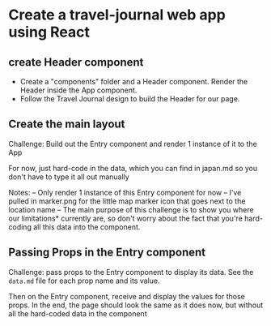 # Create a travel-journal web app using React 

## create Header component 
 - Create a "components" folder and a Header component.
   Render the Header inside the App component.
 - Follow the Travel Journal design to build the Header
   for our page.

## Create the main layout 

 Challenge: Build out the Entry component and render 1 instance of it
 to the App
 
 For now, just hard-code in the data, which you can find in
 japan.md so you don't have to type it all out manually 
 
 Notes:
 – Only render 1 instance of this Entry component for now
 – I've pulled in marker.png for the little map marker icon
   that goes next to the location name
 – The main purpose of this challenge is to show you where our limitations*   currently are, so don't worry about the fact that you're hard-coding all
   this data into the component.

## Passing Props in the Entry component 
 Challenge: pass props to the Entry component to display
 its data. See the `data.md` file for each prop name and its
 value.
 
 Then on the Entry component, receive and display the values
 for those props. In the end, the page should look the same
 as it does now, but without all the hard-coded data in the
 component
 
 
 
